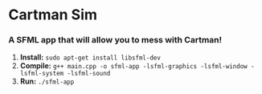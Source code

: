 # Cartman Sim
### A SFML app that will allow you to mess with Cartman!
1. **Install:** `sudo apt-get install libsfml-dev`
2. **Compile:** `g++ main.cpp -o sfml-app -lsfml-graphics -lsfml-window -lsfml-system -lsfml-sound` 
3. **Run:** `./sfml-app`
